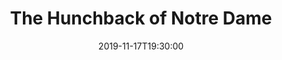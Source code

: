 ---
layout: screening

date: 2019-11-17T19:30:00
location: 03 MS 01

title: The Hunchback of Notre Dame
year: 1996
runtime: 1h 31m
backdrop: /uploads/hunchback-notre-dame-backdrop.jpg
poster: /uploads/hunchback-notre-dame-poster.jpg
trailer: https://www.youtube.com/watch?v=JUEofxUjbpM
overview: When Quasimodo defies the evil Frollo and ventures out to the Festival of Fools, the cruel crowd jeers him. Rescued by fellow outcast the gypsy Esmeralda, Quasi soon finds himself battling to save the people and the city he loves.
genres:
  - Drama
  - Animation
  - Family
director: Kirk Wise
cast:
  - Tom Hulce
  - Demi Moore
  - Tony Jay
---